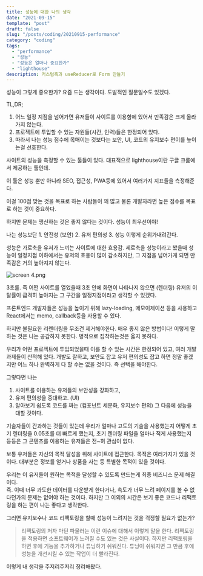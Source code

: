 ```yaml
---
title: 성능에 대한 나의 생각
date: "2021-09-15"
template: "post"
draft: false
slug: "/posts/coding/20210915-performance"
category: "coding"
tags:
  - "performance"
  - "성능"
  - "성능은 얼마나 중요한가"
  - "lighthouse"
description: 커스텀훅과 useReducer로 Form 만들기
---
```


성능이 그렇게 중요한가? 요즘 드는 생각이다. 도발적인 질문일수도 있겠다. 

TL,DR;

1. 어느 일정 지점을 넘어가면 유저들이 사이트를 이용함에 있어서 만족감은 크게 올라가지 않는다.
2. 프로젝트에 투입할 수 있는 자원들(시간, 인력)들은 한정되어 있다. 
3. 따라서 나는 성능 점수에 목매이는 것보다는 보안, UI, 코드의 유지보수 편이를 높이는걸 선호한다.

사이트의 성능을 측정할 수 있는 툴들이 있다. 대표적으로 lighthouse이란 구글 크롬에서 제공하는 툴인데.

이 툴은 성능 뿐만 아니라 SEO, 접근성, PWA등에 있어서 여러가지 지표들을 측정해준다.

이걸 100점 맞는 것을 목표로 하는 사람들이 꽤 많고 물론 개발자라면 높은 점수를 목표로 하는 것이 중요하다.

하지만 문제는 맹신하는 것은 좋지 않다는 것이다. 성능이 최우선이야! 

나는 성능보단 1. 안전성 (보안) 2. 유저 편의성 3. 성능  이렇게 순위가내려간다.

성능은 가로축을 유저가 느끼는 사이트에 대한 효용감. 세로축을 성능이라고 봤을때 성능이 일정지점 이하에서는 유저의 효용이 많이 감소하지만, 그 지점을 넘어가게 되면 만족감은 거의 높아지지 않는다.

![screen 4.png](https://s3.us-west-2.amazonaws.com/secure.notion-static.com/a933b76a-80dd-48a7-b697-162cfa769a88/screen_4.png?X-Amz-Algorithm=AWS4-HMAC-SHA256&X-Amz-Credential=AKIAT73L2G45O3KS52Y5%2F20210915%2Fus-west-2%2Fs3%2Faws4_request&X-Amz-Date=20210915T054606Z&X-Amz-Expires=86400&X-Amz-Signature=c39b081c62c2aad2d74af9a43c40f9c43c7e442b5b4ff336a902800353f3d59d&X-Amz-SignedHeaders=host&response-content-disposition=filename%20%3D%22screen%25204.png%22)

3초룰. 즉 어떤 사이트를 열었을때 3초 안에 화면이 나타나지 않으면 (렌더링) 유저의 이탈률이 급격히 높아지는 그 구간을 일정지점이라고 생각할 수 있겠다. 

프론트엔드 개발자들은 성능을 높이기 위해 lazy-loading,  메모이제이션 등을 사용하고 React에서는 memo, callback등을 사용할 수 있다.

하지만 불필요한 리렌더링을 무조건 제거해야한다. 매우 좋지 않은 방법이다! 이렇게 말하는 것은 나는 공감하지 못한다. 병적으로 집착하는것은 옳지 못하다.

우리가 어떤 프로젝트에 투입되었을때 이를 할 수 있는 시간은 한정되어 있고, 여러 개발 과제들이 산적해 있다.  개발도 잘하고, 보안도 잡고 유저 편의성도 잡고 하면 정말 좋겠지만 어느 하나 완벽하게 다 할 수는 없을 것이다. 즉 선택을 해야한다.

그렇다면 나는 

1. 사이트를 이용하는 유저들의 보안성을 강화하고,
2. 유저 편의성을 증대하고.  (UI)
3. 알아보기 쉽도록 코드를 짜는 (컴포넌트 세분화, 유지보수 편의) 그 다음에 성능을 대할 것이다.

기술자들이 간과하는 것들이 있는데 우리가 얼마나 고도의 기술을 사용했는지 어떻게 초기 렌더링을 0.05초를 더 빠르게 했는지, 초기 렌더링 파일을 얼마나 적게 사용했는지 등등은 그 콘텐츠를 이용하는 유저들은 전~혀 관심이 없다.  

보통 유저들은 자신의 목적 달성을 위해 사이트에 접근한다. 목적은 여러가지가 있을 것이다. 대부분은 정보를 얻거나 상품을 사는 등 특별한 목적이 있을 것이다. 

우리는 이 유저들이 원하는 목적을 달성할 수 있도록 만드는게 최종 비즈니스 문제 해결이다.  
즉. 이때 너무 과도한 데이터를 다운받게 한다거나, 속도가 너무 느려 페이지를 볼 수 없다던가의 문제는 없어야 하는 것이다. 하지만 그 이외의 시간은 보기 좋은 코드나 리팩토링을 하는 편이 나는 좋다고 생각한다.

그러면 유지보수나 코드 리팩토링을 할때 성능이 느려지는 것을 걱정할 필요가 없는가?

> 리팩토링의 저자 마틴 파울러는 이런 이슈에 대해서 이렇게 말을 한다. 리팩토링을 적용하면 소프트웨어가 느려질 수도 있는 것은 사실이다. 하지만 리팩토링을 하면 후에 기능을 추가하거나 튜닝하기 쉬워진다. 튜닝이 쉬워지면 그 만큼 후에 성능을 개선시킬 수 있는 작업이 더 빨라진다.

이렇게 내 생각을 주저리주저리 정리해봤다.